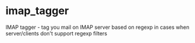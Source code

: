 imap_tagger
===========

IMAP tagger - tag you mail on IMAP server based on regexp in cases when server/clients don't support regexp filters